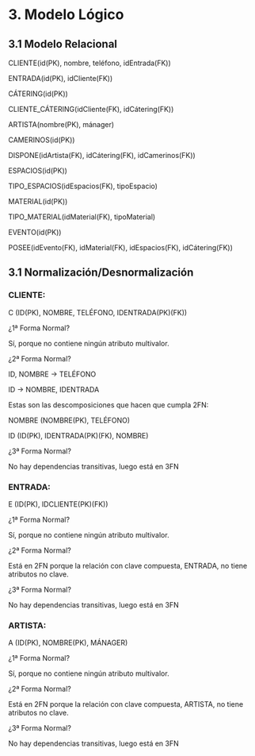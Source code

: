 # 3. Modelo Lógico
## 3.1 Modelo Relacional

CLIENTE(id(PK), nombre, teléfono, idEntrada(FK))

ENTRADA(id(PK), idCliente(FK))

CÁTERING(id(PK))

CLIENTE_CÁTERING(idCliente(FK), idCátering(FK))

ARTISTA(nombre(PK), mánager)

CAMERINOS(id(PK))

DISPONE(idArtista(FK), idCátering(FK), idCamerinos(FK))

ESPACIOS(id(PK))

TIPO_ESPACIOS(idEspacios(FK), tipoEspacio)

MATERIAL(id(PK))

TIPO_MATERIAL(idMaterial(FK), tipoMaterial)

EVENTO(id(PK))

POSEE(idEvento(FK), idMaterial(FK), idEspacios(FK), idCátering(FK))

## 3.1 Normalización/Desnormalización

### CLIENTE:

C (ID(PK), NOMBRE, TELÉFONO, IDENTRADA(PK)(FK))

¿1ª Forma Normal?

Sí, porque no contiene ningún atributo multivalor.

¿2ª Forma Normal?

ID, NOMBRE -> TELÉFONO

ID -> NOMBRE, IDENTRADA

Estas son las descomposiciones que hacen que cumpla 2FN:

NOMBRE (NOMBRE(PK), TELÉFONO)

ID (ID(PK), IDENTRADA(PK)(FK), NOMBRE)

¿3ª Forma Normal?

No hay dependencias transitivas, luego está en 3FN

### ENTRADA:

E (ID(PK), IDCLIENTE(PK)(FK))

¿1ª Forma Normal?

Sí, porque no contiene ningún atributo multivalor.

¿2ª Forma Normal?

Está en 2FN porque la relación con clave compuesta, ENTRADA, no tiene
atributos no clave.

¿3ª Forma Normal?

No hay dependencias transitivas, luego está en 3FN

### ARTISTA:

A (ID(PK), NOMBRE(PK), MÁNAGER)

¿1ª Forma Normal?

Sí, porque no contiene ningún atributo multivalor.

¿2ª Forma Normal?

Está en 2FN porque la relación con clave compuesta, ARTISTA, no tiene
atributos no clave.

¿3ª Forma Normal?

No hay dependencias transitivas, luego está en 3FN